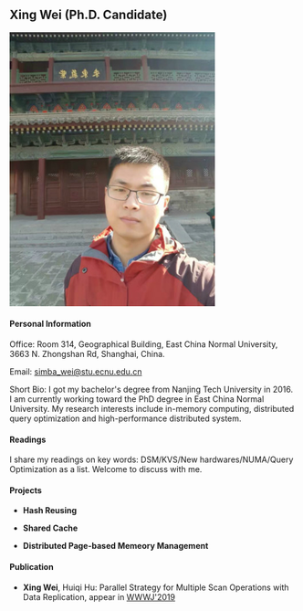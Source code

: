 ## Xing Wei (Ph.D. Candidate)
![](profile.png)
#### Personal Information

Office: Room 314, Geographical Building, East China Normal University, 3663 N. Zhongshan Rd, Shanghai, China.

Email: simba_wei@stu.ecnu.edu.cn

Short Bio: I got my bachelor's degree from Nanjing Tech University in 2016. I am currently working toward the PhD degree in East China Normal University. My research interests include in-memory computing, distributed query optimization and high-performance distributed system.

#### Readings
I share my readings on key words: DSM/KVS/New hardwares/NUMA/Query Optimization as a list. Welcome to discuss with me.


#### Projects

* **Hash Reusing**

* **Shared Cache**

* **Distributed Page-based Memeory Management**

#### Publication
* **Xing Wei**, Huiqi Hu: Parallel Strategy for Multiple Scan Operations with Data Replication, appear in [WWWJ'2019](<https://link.springer.com/article/10.1007/s11280-018-0625-7>)
